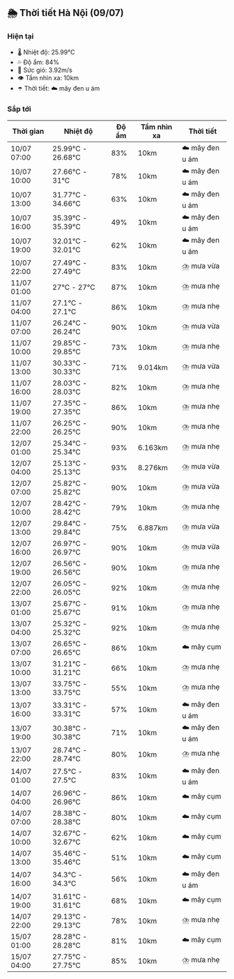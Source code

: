## 🌦️ Thời tiết Hà Nội (09/07)

### Hiện tại

- 🌡️ Nhiệt độ: 25.99℃
- 💦 Độ ẩm: 84%
- 💨 Sức gió: 3.92m/s
- 👁️ Tầm nhìn xa: 10km
- ☂️ Thời tiết: ☁️ mây đen u ám

### Sắp tới

| Thời gian | Nhiệt độ | Độ ẩm | Tầm nhìn xa | Thời tiết |
| --- | --- | --- | --- | --- |
| 10/07 07:00 | 25.99℃ - 26.68℃ | 83% | 10km | ☁️ mây đen u ám |
| 10/07 10:00 | 27.66℃ - 31℃ | 78% | 10km | ☁️ mây đen u ám |
| 10/07 13:00 | 31.77℃ - 34.66℃ | 63% | 10km | ☁️ mây đen u ám |
| 10/07 16:00 | 35.39℃ - 35.39℃ | 49% | 10km | ☁️ mây đen u ám |
| 10/07 19:00 | 32.01℃ - 32.01℃ | 62% | 10km | ☁️ mây đen u ám |
| 10/07 22:00 | 27.49℃ - 27.49℃ | 83% | 10km | ⛈️ mưa vừa |
| 11/07 01:00 | 27℃ - 27℃ | 87% | 10km | ⛈️ mưa nhẹ |
| 11/07 04:00 | 27.1℃ - 27.1℃ | 86% | 10km | ⛈️ mưa nhẹ |
| 11/07 07:00 | 26.24℃ - 26.24℃ | 90% | 10km | ⛈️ mưa vừa |
| 11/07 10:00 | 29.85℃ - 29.85℃ | 73% | 10km | ⛈️ mưa nhẹ |
| 11/07 13:00 | 30.33℃ - 30.33℃ | 71% | 9.014km | ⛈️ mưa vừa |
| 11/07 16:00 | 28.03℃ - 28.03℃ | 82% | 10km | ⛈️ mưa nhẹ |
| 11/07 19:00 | 27.35℃ - 27.35℃ | 86% | 10km | ⛈️ mưa nhẹ |
| 11/07 22:00 | 26.25℃ - 26.25℃ | 90% | 10km | ⛈️ mưa nhẹ |
| 12/07 01:00 | 25.34℃ - 25.34℃ | 93% | 6.163km | ⛈️ mưa nhẹ |
| 12/07 04:00 | 25.13℃ - 25.13℃ | 93% | 8.276km | ⛈️ mưa vừa |
| 12/07 07:00 | 25.82℃ - 25.82℃ | 90% | 10km | ⛈️ mưa vừa |
| 12/07 10:00 | 28.42℃ - 28.42℃ | 79% | 10km | ⛈️ mưa nhẹ |
| 12/07 13:00 | 29.84℃ - 29.84℃ | 75% | 6.887km | ⛈️ mưa vừa |
| 12/07 16:00 | 26.97℃ - 26.97℃ | 90% | 10km | ⛈️ mưa vừa |
| 12/07 19:00 | 26.56℃ - 26.56℃ | 90% | 10km | ⛈️ mưa nhẹ |
| 12/07 22:00 | 26.05℃ - 26.05℃ | 92% | 10km | ⛈️ mưa nhẹ |
| 13/07 01:00 | 25.67℃ - 25.67℃ | 91% | 10km | ⛈️ mưa nhẹ |
| 13/07 04:00 | 25.32℃ - 25.32℃ | 92% | 10km | ⛈️ mưa nhẹ |
| 13/07 07:00 | 26.65℃ - 26.65℃ | 86% | 10km | ☁️ mây cụm |
| 13/07 10:00 | 31.21℃ - 31.21℃ | 66% | 10km | ⛈️ mưa nhẹ |
| 13/07 13:00 | 33.75℃ - 33.75℃ | 55% | 10km | ⛈️ mưa nhẹ |
| 13/07 16:00 | 33.31℃ - 33.31℃ | 57% | 10km | ☁️ mây đen u ám |
| 13/07 19:00 | 30.38℃ - 30.38℃ | 71% | 10km | ☁️ mây đen u ám |
| 13/07 22:00 | 28.74℃ - 28.74℃ | 80% | 10km | ⛈️ mưa nhẹ |
| 14/07 01:00 | 27.5℃ - 27.5℃ | 83% | 10km | ☁️ mây đen u ám |
| 14/07 04:00 | 26.96℃ - 26.96℃ | 86% | 10km | ☁️ mây cụm |
| 14/07 07:00 | 28.38℃ - 28.38℃ | 80% | 10km | ☁️ mây cụm |
| 14/07 10:00 | 32.67℃ - 32.67℃ | 62% | 10km | ☁️ mây cụm |
| 14/07 13:00 | 35.46℃ - 35.46℃ | 51% | 10km | ☁️ mây cụm |
| 14/07 16:00 | 34.3℃ - 34.3℃ | 56% | 10km | ☁️ mây đen u ám |
| 14/07 19:00 | 31.61℃ - 31.61℃ | 68% | 10km | ☁️ mây cụm |
| 14/07 22:00 | 29.13℃ - 29.13℃ | 78% | 10km | ⛈️ mưa nhẹ |
| 15/07 01:00 | 28.28℃ - 28.28℃ | 81% | 10km | ☁️ mây cụm |
| 15/07 04:00 | 27.75℃ - 27.75℃ | 85% | 10km | ⛈️ mưa nhẹ |
